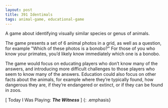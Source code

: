 ```yaml
---
layout: post
title: 391 Identimals
tags: animal-game, educational-game
---
```

A game about identifying visually similar species or genus of animals.

The game presents a set of 6 animal photos in a grid, as well as a question, for example "Which of these photos is a bonobo?"  For those of you who know your primates, you’d likely know immediately which one is a bonobo.

The game would focus on educating players who don’t know many of the answers, and introducing more difficult challenges to those players who seem to know many of the answers.  Education could also focus on other facts about the animals, for example where they’re typically found, how dangerous they are, if they’re endangered or extinct, or if they can be found in zoos.

[ Today I Was Playing: ***The Witness*** ]
{: .emphasis}